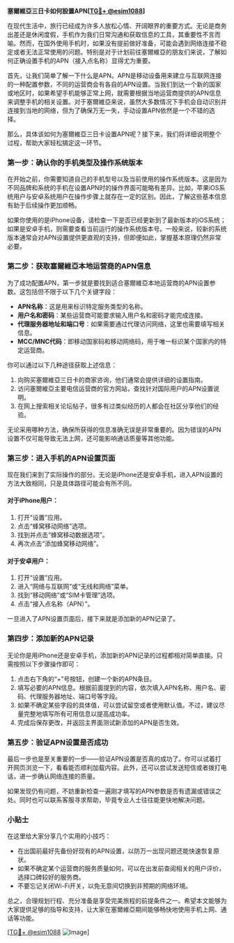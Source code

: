 **塞爾維亞三日卡如何設置APN[[TG💪+ @esim1088](https://t.me/s/esim1088)]**

在现代生活中，旅行已经成为许多人放松心情、开阔眼界的重要方式。无论是商务出差还是休闲度假，手机作为我们日常沟通和获取信息的工具，其重要性不言而喻。然而，在国外使用手机时，如果没有提前做好准备，可能会遇到网络连接不稳定或者无法正常使用的问题。特别是对于计划前往塞爾維亞的朋友们来说，了解如何正确设置手机的APN（接入点名称）显得尤为重要。

首先，让我们简单了解一下什么是APN。APN是移动设备用来建立与互联网连接的一种配置参数，不同的运营商会有各自的APN设置。当我们到达一个新的国家或地区时，如果希望手机能够正常上网，就需要根据当地运营商提供的APN信息来调整手机的相关设置。对于塞爾維亞来说，虽然大多数情况下手机会自动识别并连接到当地的网络，但为了确保万无一失，手动设置APN依然是一个不错的选择。

那么，具体该如何为塞爾維亞三日卡设置APN呢？接下来，我们将详细说明整个过程，帮助大家轻松搞定这一环节。

### 第一步：确认你的手机类型及操作系统版本

在开始之前，你需要知道自己的手机型号以及当前使用的操作系统版本。这是因为不同品牌和系统的手机在设置APN时的操作界面可能略有差异。比如，苹果iOS系统用户与安卓系统用户在操作步骤上就存在一定的区别。因此，了解这些基本信息有助于后续操作更加顺畅。

如果你使用的是iPhone设备，请检查一下是否已经更新到了最新版本的iOS系统；如果是安卓手机，则需要查看当前运行的操作系统版本号。一般来说，较新的系统版本通常会对APN设置提供更直观的支持，但即便如此，掌握基本原理仍然非常必要。

### 第二步：获取塞爾維亞本地运营商的APN信息

为了成功配置APN，第一步就是要找到适合塞爾維亞本地运营商的APN设置参数。这包括但不限于以下几个关键字段：

- **APN名称**：这是用来标识特定服务类型的名称。
- **用户名和密码**：某些运营商可能要求输入用户名和密码才能完成连接。
- **代理服务器地址和端口号**：如果需要通过代理访问网络，这里也需要填写相关信息。
- **MCC/MNC代码**：即移动国家码和移动网络码，用于唯一标识某个国家内的特定运营商。

你可以通过以下几种途径获取上述信息：
1. 向购买塞爾維亞三日卡的商家咨询，他们通常会提供详细的设置指南。
2. 访问塞爾維亞主要电信运营商的官方网站，查找针对国际用户的APN设置说明。
3. 在网上搜索相关论坛帖子，很多有过类似经历的人都会在社区分享他们的经验。

无论采用哪种方法，确保所获得的信息准确无误是非常重要的。因为错误的APN设置不仅可能导致无法上网，还可能影响通话质量等其他功能。

### 第三步：进入手机的APN设置页面

现在我们来到了实际操作的部分。无论是iPhone还是安卓手机，进入APN设置的方法大致相同，只是具体路径可能会有所不同。

#### 对于iPhone用户：
1. 打开“设置”应用。
2. 点击“蜂窝移动网络”选项。
3. 找到并点击“蜂窝移动数据选项”。
4. 再次点击“添加蜂窝移动网络”。

#### 对于安卓用户：
1. 打开“设置”应用。
2. 进入“网络与互联网”或“无线和网络”菜单。
3. 找到“移动网络”或“SIM卡管理”选项。
4. 点击“接入点名称（APN）”。

一旦进入了APN设置页面后，接下来就是添加新的APN记录了。

### 第四步：添加新的APN记录

无论你是用iPhone还是安卓手机，添加新的APN记录的过程都相对简单直接。只需按照以下步骤操作即可：

1. 点击右下角的“+”号按钮，创建一个新的APN条目。
2. 填写必要的APN信息。根据前面提到的内容，依次填入APN名称、用户名、密码、代理服务器地址、端口号等字段。
3. 如果不确定某些字段的具体值，可以尝试留空或者使用默认值。不过，建议尽量完整地填写所有可用信息以提高成功率。
4. 完成后保存更改，并返回主界面测试新添加的APN是否生效。

### 第五步：验证APN设置是否成功

最后一步也是至关重要的一步——验证APN设置是否真的成功了。你可以试着打开网页浏览一下，看看能否顺利加载内容。此外，还可以尝试发送短信或者拨打电话，进一步确认网络连接的质量。

如果发现仍有问题，不妨重新检查一遍刚才填写的APN参数是否有遗漏或错误之处。同时也可以联系客服寻求帮助，毕竟专业人士往往能更快地解决问题。

### 小贴士

在这里给大家分享几个实用的小技巧：
- 在出国前最好先备份好现有的APN设置，以防万一出现问题还能快速恢复原状。
- 如果不确定某个运营商的服务质量如何，可以在出发前查阅相关的用户评价，选择口碑较好的服务商。
- 不要忘记关闭Wi-Fi开关，以免无意间切换到非预期的网络环境。

总之，合理规划行程、充分准备是享受完美旅程的前提条件之一。希望本文能够为大家提供足够的指导和支持，让大家在塞爾維亞期间能够畅快地使用手机上网、通话等功能。

[[TG💪+ @esim1088](https://t.me/s/esim1088) ![Image](https://i.postimg.cc/4NQfJmqS/Snipaste-2025-05-13-00-14-12.png)]